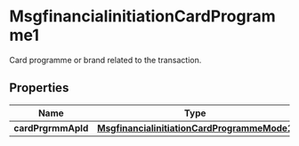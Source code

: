 

# MsgfinancialinitiationCardProgramme1

Card programme or brand related to the transaction.
## Properties

Name | Type | Description | Notes
------------ | ------------- | ------------- | -------------
**cardPrgrmmApld** | [**MsgfinancialinitiationCardProgrammeMode1**](MsgfinancialinitiationCardProgrammeMode1.md) |  |  [optional]



